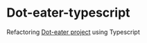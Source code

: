 # Dot-eater-typescript
Refactoring [Dot-eater project](https://github.com/kdaisho/dot-eater) using Typescript
